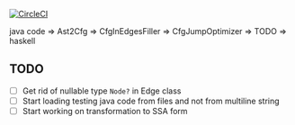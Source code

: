 [![CircleCI](https://circleci.com/gh/richiewenn/imp2fun.svg?style=svg)](https://circleci.com/gh/richiewenn/imp2fun)


java code => Ast2Cfg => CfgInEdgesFiller => CfgJumpOptimizer => TODO => haskell

## TODO
- [ ] Get rid of nullable type ```Node?``` in Edge class
- [ ] Start loading testing java code from files and not from multiline string
- [ ] Start working on transformation to SSA form 